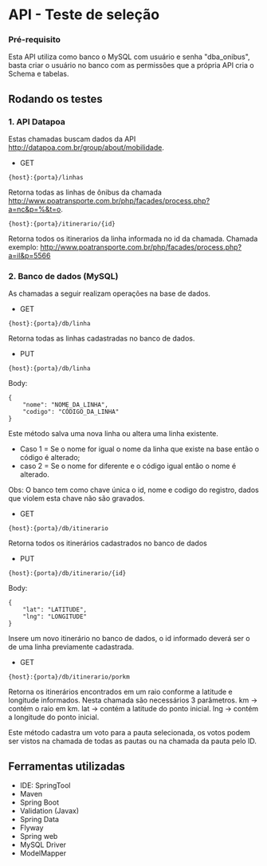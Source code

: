 # API - Teste de seleção

### Pré-requisito
Esta API utiliza como banco o MySQL com usuário e senha "dba_onibus", basta criar o usuário no banco com as permissões que a própria API cria o Schema e tabelas.

## Rodando os testes

### 1. API Datapoa

Estas chamadas buscam dados da API http://datapoa.com.br/group/about/mobilidade.

- GET
   
```{host}:{porta}/linhas```

Retorna todas as linhas de ônibus da chamada http://www.poatransporte.com.br/php/facades/process.php?a=nc&p=%&t=o.

```{host}:{porta}/itinerario/{id}```

Retorna todos os itinerarios da linha informada no id da chamada.
Chamada exemplo: http://www.poatransporte.com.br/php/facades/process.php?a=il&p=5566 

### 2. Banco de dados (MySQL)

As chamadas a seguir realizam operações na base de dados.

- GET

```{host}:{porta}/db/linha```

Retorna todas as linhas cadastradas no banco de dados.

- PUT

```{host}:{porta}/db/linha```

Body:
```
{
    "nome": "NOME_DA_LINHA",
    "codigo": "CÓDIGO_DA_LINHA"
}
```

Este método salva uma nova linha ou altera uma linha existente.
- Caso 1 = Se o nome for igual o nome da linha que existe na base então o código é alterado;
- caso 2 = Se o nome for diferente e o código igual então o nome é alterado.

Obs: O banco tem como chave única o id, nome e codigo do registro, dados que violem esta chave não são gravados.

- GET

```{host}:{porta}/db/itinerario```

Retorna todos os itinerários cadastrados no banco de dados

- PUT

```{host}:{porta}/db/itinerario/{id}```

Body:
```
{
    "lat": "LATITUDE",
    "lng": "LONGITUDE"
}
```

Insere um novo itinerário no banco de dados, o id informado deverá ser o de uma linha previamente cadastrada.

- GET

```{host}:{porta}/db/itinerario/porkm```

Retorna os itinerários encontrados em um raio conforme a latitude e longitude informados.
Nesta chamada são necessários 3 parâmetros.
km -> contém o raio em km.
lat -> contém a latitude do ponto inicial.
lng -> contém a longitude do ponto inicial.

Este método cadastra um voto para a pauta selecionada, os votos podem ser vistos na chamada de todas as pautas ou na chamada da pauta pelo ID.

## Ferramentas utilizadas
- IDE: SpringTool
- Maven
- Spring Boot
- Validation (Javax)
- Spring Data
- Flyway
- Spring web
- MySQL Driver
- ModelMapper

